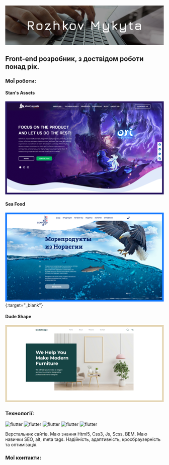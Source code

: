 ![header](assets/img/img-readme.jpg)

## Front-end розробник, з доствідом роботи понад рік.

### МоЇ роботи:
#### Stan's Assets
<a href ='https://yonshy.github.io/stansAssets/' target='_blank'>
<img src ='assets/img/stansAssets.jpg'>
</a>

<!-- [![works](assets/img/stansAssets.jpg)](https://yonshy.github.io/stansAssets/) -->
#### Sea Food
[![works](assets/img/seaFood.jpg)](https://yonshy.github.io/seaFood/){:target="_blank"}
#### Dude Shape
[![works](assets/img/dudeShape.jpg)](https://yonshy.github.io/dudeShape/)

### Технології: 
![flutter](https://img.shields.io/badge/-Html-261460?style=for-the-badge&logo=HTML5&logoColor=F57400)
![flutter](https://img.shields.io/badge/-Bem-261460?style=for-the-badge&logo=BEM&logoColor=EAB813)
![flutter](https://img.shields.io/badge/-Css-261460?style=for-the-badge&logo=CSS3&logoColor=B9F400)
![flutter](https://img.shields.io/badge/-Scss-261460?style=for-the-badge&logo=Sass&logoColor=00B9D4)
![flutter](https://img.shields.io/badge/-JavaScript-261460?style=for-the-badge&logo=JavaScript&logoColor=F5F201)


Верстальник сайтів. Маю знання Html5, Css3, Js, Scss, BEM. Маю навички SEO, alt, meta tags. Надійність, адаптивність, кросбраузерність та оптимізація.

### Мої контакти:
